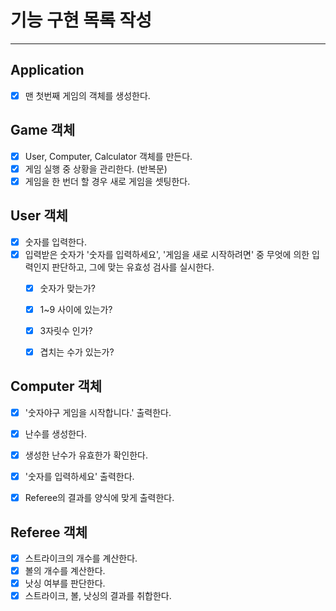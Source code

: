 # 기능 구현 목록 작성

---

## Application
- [x] 맨 첫번째 게임의 객체를 생성한다.

## Game 객체 
- [x] User, Computer, Calculator 객체를 만든다.
- [x] 게임 실행 중 상황을 관리한다. (반복문)
- [x] 게임을 한 번더 할 경우 새로 게임을 셋팅한다.

## User 객체
- [x] 숫자를 입력한다.
- [X] 입력받은 숫자가 '숫자를 입력하세요', '게임을 새로 시작하려면' 중 무엇에 의한 입력인지 판단하고, 그에 맞는 유효성 검사를 실시한다.
  - [x] 숫자가 맞는가?
  - [x] 1~9 사이에 있는가?
  - [x] 3자릿수 인가?
  - [x] 겹치는 수가 있는가?


## Computer 객체

- [x] '숫자야구 게임을 시작합니다.' 출력한다.
- [x] 난수를 생성한다.
- [x] 생성한 난수가 유효한가 확인한다.
- [x] '숫자를 입력하세요' 출력한다.
- [x] Referee의 결과를 양식에 맞게 출력한다.



## Referee 객체

- [x] 스트라이크의 개수를 계산한다.
- [x] 볼의 개수를 계산한다.
- [x] 낫싱 여부를 판단한다.
- [x] 스트라이크, 볼, 낫싱의 결과를 취합한다.